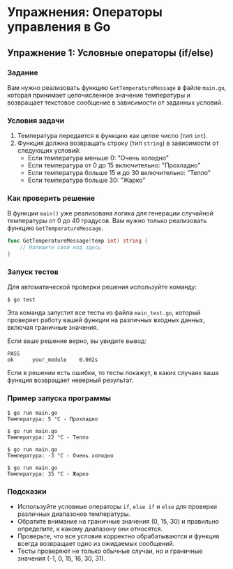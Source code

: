 # Упражнения: Операторы управления в Go

## Упражнение 1: Условные операторы (if/else)

### Задание

Вам нужно реализовать функцию `GetTemperatureMessage` в файле `main.go`, которая принимает целочисленное значение температуры и возвращает текстовое сообщение в зависимости от заданных условий.

### Условия задачи

1. Температура передается в функцию как целое число (тип `int`).
2. Функция должна возвращать строку (тип `string`) в зависимости от следующих условий:
   - Если температура меньше 0: "Очень холодно"
   - Если температура от 0 до 15 включительно: "Прохладно"
   - Если температура больше 15 и до 30 включительно: "Тепло"
   - Если температура больше 30: "Жарко"

### Как проверить решение

В функции `main()` уже реализована логика для генерации случайной температуры от 0 до 40 градусов. Вам нужно только реализовать функцию `GetTemperatureMessage`.

```go
func GetTemperatureMessage(temp int) string {
    // Напишите свой код здесь
}
```

### Запуск тестов

Для автоматической проверки решения используйте команду:

```
$ go test
```

Эта команда запустит все тесты из файла `main_test.go`, который проверяет работу вашей функции на различных входных данных, включая граничные значения.

Если ваше решение верно, вы увидите вывод:
```
PASS
ok      your_module    0.002s
```

Если в решении есть ошибки, то тесты покажут, в каких случаях ваша функция возвращает неверный результат.

### Пример запуска программы

```
$ go run main.go
Температура: 5 °C - Прохладно

$ go run main.go
Температура: 22 °C - Тепло

$ go run main.go
Температура: -3 °C - Очень холодно

$ go run main.go
Температура: 35 °C - Жарко
```

### Подсказки

- Используйте условные операторы `if`, `else if` и `else` для проверки различных диапазонов температуры.
- Обратите внимание на граничные значения (0, 15, 30) и правильно определите, к какому диапазону они относятся.
- Проверьте, что все условия корректно обрабатываются и функция всегда возвращает одно из ожидаемых сообщений.
- Тесты проверяют не только обычные случаи, но и граничные значения (-1, 0, 15, 16, 30, 31).
